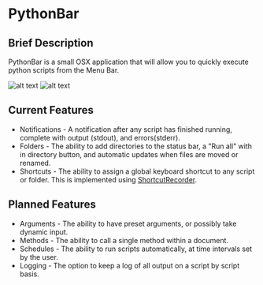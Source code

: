 PythonBar
=========

## Brief Description
PythonBar is a small OSX application that will allow you to quickly execute python scripts from the Menu Bar.

![alt text](http://f.cl.ly/items/422x2r153f0g01080A1I/Screen%20Shot%202013-09-11%20at%205.12.48%20PM.png "Screenshot")
![alt text](http://f.cl.ly/items/1d3f3G1k2n3f330U1z1R/PythonBar%202.png "Screenshot")

## Current Features
+ Notifications - A notification after any script has finished running, complete with output (stdout), and errors(stderr).
+ Folders - The ability to add directories to the status bar, a "Run all" with in directory button, and automatic updates when files are moved or renamed.
+ Shortcuts - The ability to assign a global keyboard shortcut to any script or folder. This is implemented using [ShortcutRecorder](https://github.com/Kentzo/ShortcutRecorder).

## Planned Features
+ Arguments - The ability to have preset arguments, or possibly take dynamic input.
+ Methods - The ability to call a single method within a document.
+ Schedules - The ability to run scripts automatically, at time intervals set by the user.
+ Logging - The option to keep a log of all output on a script by script basis.
